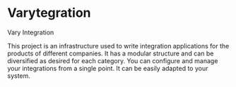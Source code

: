 # Varytegration
Vary Integration

This project is an infrastructure used to write integration applications for the products of different companies. It has a modular structure and can be diversified as desired for each category. You can configure and manage your integrations from a single point. It can be easily adapted to your system.
